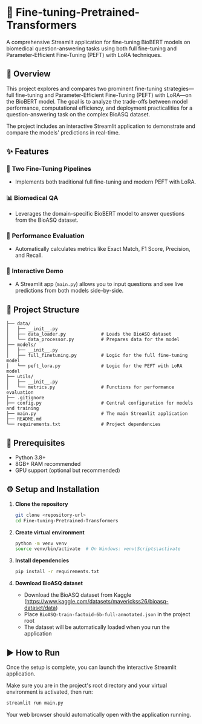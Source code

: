 # 🧬 Fine-tuning-Pretrained-Transformers
A comprehensive Streamlit application for fine-tuning BioBERT models on biomedical question-answering tasks using both full fine-tuning and Parameter-Efficient Fine-Tuning (PEFT) with LoRA techniques.

## 🎯 Overview

This project explores and compares two prominent fine-tuning strategies—full fine-tuning and Parameter-Efficient Fine-Tuning (PEFT) with LoRA—on the BioBERT model. The goal is to analyze the trade-offs between model performance, computational efficiency, and deployment practicalities for a question-answering task on the complex BioASQ dataset.

The project includes an interactive Streamlit application to demonstrate and compare the models' predictions in real-time.

## ✨ Features

### 🚀 **Two Fine-Tuning Pipelines**
- Implements both traditional full fine-tuning and modern PEFT with LoRA.

### 📊 **Biomedical QA**
- Leverages the domain-specific BioBERT model to answer questions from the BioASQ dataset.

### 🔬 **Performance Evaluation**
- Automatically calculates metrics like Exact Match, F1 Score, Precision, and Recall.

### 🎨 **Interactive Demo**
- A Streamlit app (`main.py`) allows you to input questions and see live predictions from both models side-by-side.

## 📂 Project Structure
```
├── data/
│   ├── __init__.py
│   ├── data_loader.py             # Loads the BioASQ dataset
│   └── data_processor.py          # Prepares data for the model
├── models/
│   ├── __init__.py
│   ├── full_finetuning.py         # Logic for the full fine-tuning model
│   └── peft_lora.py               # Logic for the PEFT with LoRA model
├── utils/
│   ├── __init__.py
│   └── metrics.py                 # Functions for performance evaluation
├── .gitignore
├── config.py                      # Central configuration for models and training
├── main.py                        # The main Streamlit application
├── README.md
└── requirements.txt               # Project dependencies
```
## 🌟 Prerequisites
- Python 3.8+
- 8GB+ RAM recommended
- GPU support (optional but recommended)

## ⚙️ **Setup and Installation**

1. **Clone the repository**
   ```bash
   git clone <repository-url>
   cd Fine-tuning-Pretrained-Transformers
   ```

2. **Create virtual environment**
   ```bash
   python -m venv venv
   source venv/bin/activate  # On Windows: venv\Scripts\activate
   ```

3. **Install dependencies**
   ```bash
   pip install -r requirements.txt
   ```

4. **Download BioASQ dataset**
   - Download the BioASQ dataset from Kaggle (https://www.kaggle.com/datasets/maverickss26/bioasq-dataset/data)
   - Place `BioASQ-train-factoid-6b-full-annotated.json` in the project root
   - The dataset will be automatically loaded when you run the application
  
## **▶️ How to Run**
Once the setup is complete, you can launch the interactive Streamlit application.

Make sure you are in the project's root directory and your virtual environment is activated, then run:
   ```bash
   streamlit run main.py
   ```
Your web browser should automatically open with the application running.
